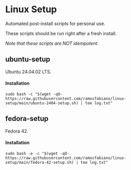 # Linux Setup

Automated post-install scripts for personal use.

These scripts should be run right after a fresh install.

*Note that these scripts are NOT idempotent.*

## ubuntu-setup
  
Ubuntu 24.04.02 LTS.

#### Installation

`sudo bash -c "$(wget -qO- https://raw.githubusercontent.com/ramosfabiano/linux-setup/main/ubuntu-2404-setup.sh) | tee log.txt"`


## fedora-setup
  
Fedora 42.

#### Installation

`sudo bash -e -c "$(wget -qO- https://raw.githubusercontent.com/ramosfabiano/linux-setup/main/fedora-42-setup.sh) | tee log.txt"`
